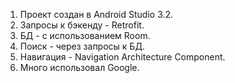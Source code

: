 1. Проект создан в Android Studio 3.2.
2. Запросы к бэкенду - Retrofit.
3. БД - с использованием Room.
4. Поиск - через запросы к БД.
5. Навигация - Navigation Architecture Component.
6. Много использовал Google.
